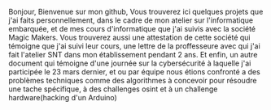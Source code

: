 Bonjour, 
Bienvenue sur mon github,
Vous trouverez ici quelques projets que j'ai faits personnellement, dans le cadre de mon atelier sur l'informatique embarquée, et de mes cours d'informatique que j'ai suivis avec la société Magic Makers.
Vous trouverez aussi une attestation de cette société qui témoigne que j'ai suivi leur cours, une lettre de la proffesseure avec qui j'ai fait l'atelier SNT dans mon établissement pendant 2 ans. Et enfin, un autre document qui témoigne d'une journée sur la cybersécurité à laquelle j'ai participée le 23 mars dernier, et ou par équipe nous étions confronté a des problèmes techniques comme des algorithmes à concevoir pour résoudre une tache spécifique, à des challenges osint et à un challenge hardware(hacking d'un Arduino)
